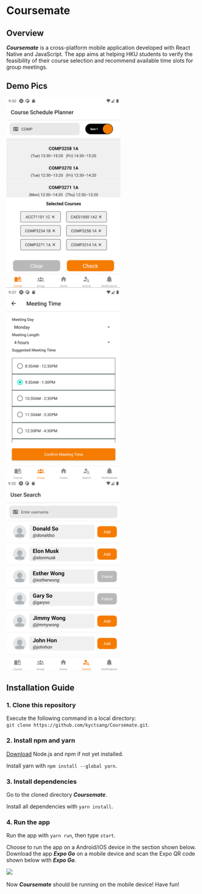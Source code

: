 # Coursemate
## Overview
***Coursemate*** is a cross-platform mobile application developed with React Native and JavaScript. The app aims at helping HKU students to verify the feasibility of their course selection and recommend available time slots for group meetings.

## Demo Pics
<img src="assets/readme/course-planner.png" width=300 /> <img src="assets/readme/group-meeting.png" width=300 /> <img src="assets/readme/user-search.png" width=300 />

## Installation Guide
### 1. Clone this repository
Execute the following command in a local directory:
</br>
``` git clone https://github.com/kyctsang/Coursemate.git ```.

### 2. Install npm and yarn
[Download](https://nodejs.org/en/download/) Node.js and npm if not yet installed.

Install yarn with ``` npm install --global yarn ```.

### 3. Install dependencies
Go to the cloned directory ***Coursemate***.

Install all dependencies with ``` yarn install ```.

### 4. Run the app
Run the app with ``` yarn run ```, then type ``` start ```.

Choose to run the app on a Android/iOS device in the section shown below. Download the app ***Expo Go*** on a mobile device and scan the Expo QR code shown below with ***Expo Go***.

<img src="assets/readme/expo-run-app.png" width=300 />

Now ***Coursemate*** should be running on the mobile device! Have fun!
